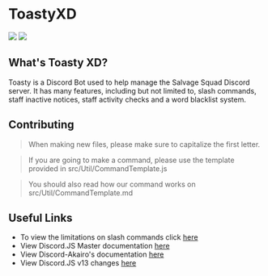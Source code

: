 # ToastyXD

<img src="https://img.shields.io/github/stars/Shamil-FD/ToastyXD"> <img src="https://tokei.rs/b1/github/Shamil-FD/ToastyXD?category=lines">

## What's Toasty XD?

Toasty is a Discord Bot used to help manage the Salvage Squad Discord server. It has many features, including but not limited to, slash commands, staff inactive notices, staff activity checks and a word blacklist system.

## Contributing

> When making new files, please make sure to capitalize the first letter.

> If you are going to make a command, please use the template provided in src/Util/CommandTemplate.js

> You should also read how our command works on src/Util/CommandTemplate.md

## Useful Links

- To view the limitations on slash commands click [here](https://discord.com/developers/docs/interactions/slash-commands#a-quick-note-on-limits)
- View Discord.JS Master documentation [here](https://discord.js.org/#/docs/main/master/general/welcome)
- View Discord-Akairo's documentation [here](https://discord-akairo.github.io/#/docs/)
- View Discord.JS v13 changes [here](https://deploy-preview-551--discordjs-guide.netlify.app/additional-info/changes-in-v13.html)

